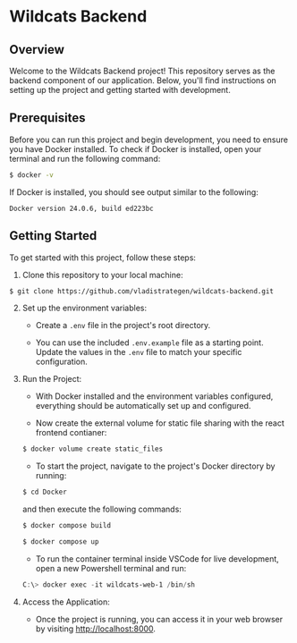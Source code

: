 # Wildcats Backend

## Overview

Welcome to the Wildcats Backend project! This repository serves as the backend component of our application. Below, you'll find instructions on setting up the project and getting started with development.

## Prerequisites

Before you can run this project and begin development, you need to ensure you have Docker installed. To check if Docker is installed, open your terminal and run the following command:

```bash
$ docker -v
```

If Docker is installed, you should see output similar to the following:

```
Docker version 24.0.6, build ed223bc
```

## Getting Started

To get started with this project, follow these steps:

1. Clone this repository to your local machine:

```bash
$ git clone https://github.com/vladistrategen/wildcats-backend.git
```

2. Set up the environment variables:

   - Create a `.env` file in the project's root directory.

   - You can use the included `.env.example` file as a starting point. Update the values in the `.env` file to match your specific configuration.

3. Run the Project:

   - With Docker installed and the environment variables configured, everything should be automatically set up and configured.

   - Now create the external volume for static file sharing with the react frontend contianer:
   ```bash
   $ docker volume create static_files
   ```

   - To start the project, navigate to the project's Docker directory by running:
   ```bash
   $ cd Docker
   ```
   and then execute the following commands:

     ```bash
     $ docker compose build

     $ docker compose up
     ```

     - To run the container terminal inside VSCode for live development, open a new Powershell terminal and run:

     ```powershell
     C:\> docker exec -it wildcats-web-1 /bin/sh
     ```

4. Access the Application:

   - Once the project is running, you can access it in your web browser by visiting [http://localhost:8000](http://localhost:8000).
